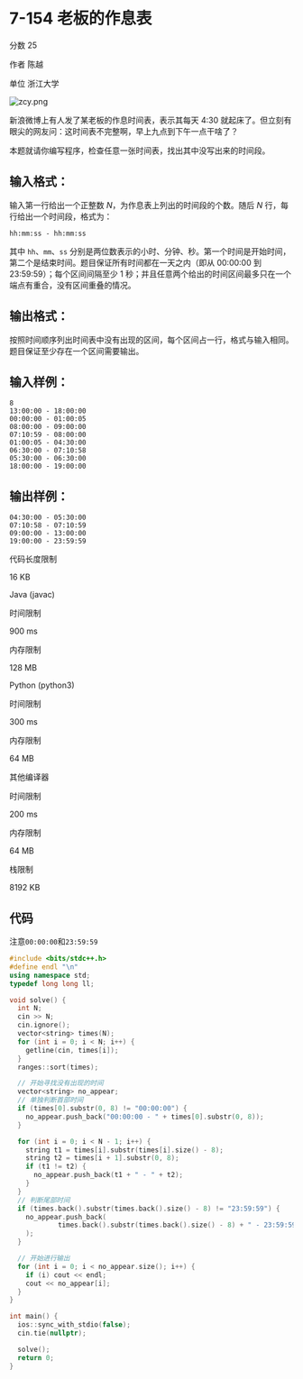 # **7-154 老板的作息表**

分数 25

作者 陈越

单位 浙江大学

![zcy.png](https://gitee.com/chen-houchao/images/raw/master/img/20250302222044509.png)

新浪微博上有人发了某老板的作息时间表，表示其每天 4:30 就起床了。但立刻有眼尖的网友问：这时间表不完整啊，早上九点到下午一点干啥了？

本题就请你编写程序，检查任意一张时间表，找出其中没写出来的时间段。

## 输入格式：

输入第一行给出一个正整数 *N*，为作息表上列出的时间段的个数。随后 *N* 行，每行给出一个时间段，格式为：

```
hh:mm:ss - hh:mm:ss
```

其中 `hh`、`mm`、`ss` 分别是两位数表示的小时、分钟、秒。第一个时间是开始时间，第二个是结束时间。题目保证所有时间都在一天之内（即从 00:00:00 到 23:59:59）；每个区间间隔至少 1 秒；并且任意两个给出的时间区间最多只在一个端点有重合，没有区间重叠的情况。

## 输出格式：

按照时间顺序列出时间表中没有出现的区间，每个区间占一行，格式与输入相同。题目保证至少存在一个区间需要输出。

## 输入样例：

```in
8
13:00:00 - 18:00:00
00:00:00 - 01:00:05
08:00:00 - 09:00:00
07:10:59 - 08:00:00
01:00:05 - 04:30:00
06:30:00 - 07:10:58
05:30:00 - 06:30:00
18:00:00 - 19:00:00
```

## 输出样例：

```out
04:30:00 - 05:30:00
07:10:58 - 07:10:59
09:00:00 - 13:00:00
19:00:00 - 23:59:59
```

代码长度限制

16 KB

Java (javac)

时间限制

900 ms

内存限制

128 MB

Python (python3)

时间限制

300 ms

内存限制

64 MB

其他编译器

时间限制

200 ms

内存限制

64 MB

栈限制

8192 KB

## 代码

注意`00:00:00`和`23:59:59`

```cpp
#include <bits/stdc++.h>
#define endl "\n"
using namespace std;
typedef long long ll;

void solve() {
  int N;
  cin >> N;
  cin.ignore();
  vector<string> times(N);
  for (int i = 0; i < N; i++) {
    getline(cin, times[i]);
  }
  ranges::sort(times);

  // 开始寻找没有出现的时间
  vector<string> no_appear;
  // 单独判断首部时间
  if (times[0].substr(0, 8) != "00:00:00") {
    no_appear.push_back("00:00:00 - " + times[0].substr(0, 8));
  }

  for (int i = 0; i < N - 1; i++) {
    string t1 = times[i].substr(times[i].size() - 8);
    string t2 = times[i + 1].substr(0, 8);
    if (t1 != t2) {
      no_appear.push_back(t1 + " - " + t2);
    }
  }
  // 判断尾部时间
  if (times.back().substr(times.back().size() - 8) != "23:59:59") {
    no_appear.push_back(
            times.back().substr(times.back().size() - 8) + " - 23:59:59"
    );
  }

  // 开始进行输出
  for (int i = 0; i < no_appear.size(); i++) {
    if (i) cout << endl;
    cout << no_appear[i];
  }
}

int main() {
  ios::sync_with_stdio(false);
  cin.tie(nullptr);

  solve();
  return 0;
}
```

